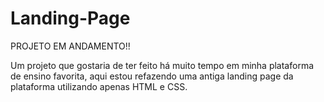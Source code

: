 # Landing-Page

PROJETO EM ANDAMENTO!!


Um projeto que gostaria de ter feito há muito tempo em minha plataforma de ensino favorita, aqui estou refazendo uma antiga landing page da plataforma
utilizando apenas HTML e CSS.
